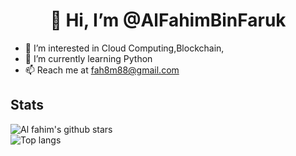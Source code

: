 <h1 align="center">👋 Hi, I’m @AlFahimBinFaruk</h1>

- 👀 I’m interested in Cloud Computing,Blockchain,
- 🌱 I’m currently learning Python
- 📫 Reach me at fah8m88@gmail.com

<!---
AlFahimBinFaruk/AlFahimBinFaruk is a ✨ special ✨ repository because its `README.md` (this file) appears on your GitHub profile.
You can click the Preview link to take a look at your changes.
--->

## Stats
![Al fahim's github stars](https://github-readme-stats.vercel.app/api?username=alfahimbinfaruk&show_icons=true&count_private=true&theme=great-gatsby)
</br>
![Top langs](https://github-readme-stats.vercel.app/api/top-langs/?username=alfahimbinfaruk&theme=great-gatsby&layout=compact)
